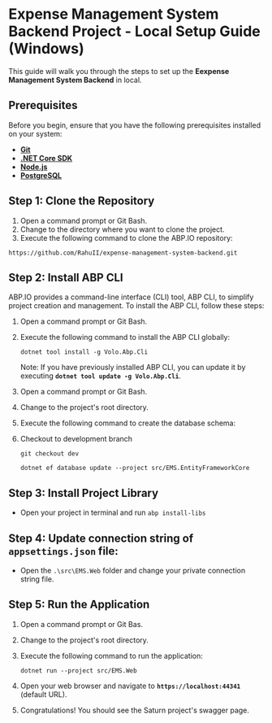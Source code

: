 # Expense Management System Backend **Project - Local Setup Guide (Windows)**

This guide will walk you through the steps to set up the **Eexpense Management System Backend** in local.

## **Prerequisites**

Before you begin, ensure that you have the following prerequisites installed on your system:

-   **[Git](https://git-scm.com/downloads)**
-   **[.NET Core SDK](https://dotnet.microsoft.com/download)**
-   **[Node.js](https://nodejs.org/en/download/)**
-   **[PostgreSQL](https://www.postgresql.org/download/windows/)**

## **Step 1: Clone the Repository**

1. Open a command prompt or Git Bash.
2. Change to the directory where you want to clone the project.
3. Execute the following command to clone the ABP.IO repository:

```
https://github.com/RahuII/expense-management-system-backend.git
```



## **Step 2: Install ABP CLI**

ABP.IO provides a command-line interface (CLI) tool, ABP CLI, to simplify project creation and management. To install the ABP CLI, follow these steps:

1. Open a command prompt or Git Bash.
2. Execute the following command to install the ABP CLI globally:

    ```
    dotnet tool install -g Volo.Abp.Cli
    ```

    Note: If you have previously installed ABP CLI, you can update it by executing **`dotnet tool update -g Volo.Abp.Cli`**.

3. Open a command prompt or Git Bash.
4. Change to the project's root directory.
5. Execute the following command to create the database schema:
6. Checkout to development branch
   
    ```
    git checkout dev
    ```

    ```
    dotnet ef database update --project src/EMS.EntityFrameworkCore
    ```
## **Step 3: Install Project Library**
- Open your project in terminal and run ```abp install-libs```
## **Step 4: Update connection string of ```appsettings.json``` file:** 
- Open the `.\src\EMS.Web` folder and change your private connection string file.

## **Step 5: Run the Application**

1. Open a command prompt or Git Bas.
2. Change to the project's root directory.
3. Execute the following command to run the application:

    ```
    dotnet run --project src/EMS.Web
    ```

4. Open your web browser and navigate to **`https://localhost:44341`** (default URL).
5. Congratulations! You should see the Saturn project's swagger page.
